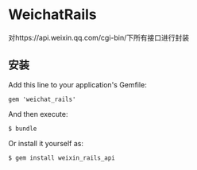 # WeichatRails

对https://api.weixin.qq.com/cgi-bin/下所有接口进行封装

## 安装

Add this line to your application's Gemfile:

    gem 'weichat_rails'

And then execute:

    $ bundle

Or install it yourself as:

    $ gem install weixin_rails_api

